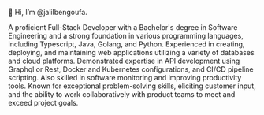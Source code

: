 👋 Hi, I’m @jalilbengoufa.

A proficient Full-Stack Developer with a Bachelor's degree in Software Engineering and a strong foundation in various programming languages, including Typescript, Java, Golang, and Python. Experienced in creating, deploying, and maintaining web applications utilizing a variety of databases and cloud platforms. Demonstrated expertise in API development using Graphql or Rest, Docker and Kubernetes configurations, and CI/CD pipeline scripting. Also skilled in software monitoring and improving productivity tools. Known for exceptional problem-solving skills, eliciting customer input, and the ability to work collaboratively with product teams to meet and exceed project goals. 
